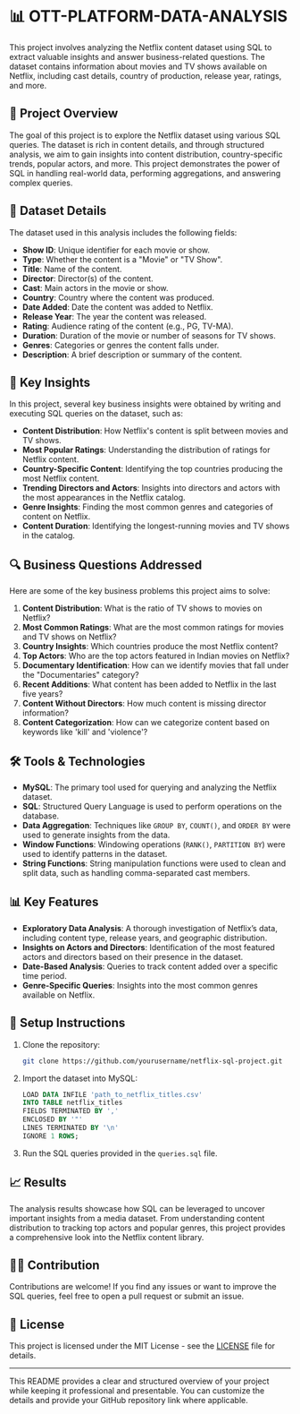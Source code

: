 # 📊 OTT-PLATFORM-DATA-ANALYSIS

This project involves analyzing the Netflix content dataset using SQL to extract valuable insights and answer business-related questions. The dataset contains information about movies and TV shows available on Netflix, including cast details, country of production, release year, ratings, and more.

## 🚀 Project Overview

The goal of this project is to explore the Netflix dataset using various SQL queries. The dataset is rich in content details, and through structured analysis, we aim to gain insights into content distribution, country-specific trends, popular actors, and more. This project demonstrates the power of SQL in handling real-world data, performing aggregations, and answering complex queries.

## 📁 Dataset Details

The dataset used in this analysis includes the following fields:
- **Show ID**: Unique identifier for each movie or show.
- **Type**: Whether the content is a "Movie" or "TV Show".
- **Title**: Name of the content.
- **Director**: Director(s) of the content.
- **Cast**: Main actors in the movie or show.
- **Country**: Country where the content was produced.
- **Date Added**: Date the content was added to Netflix.
- **Release Year**: The year the content was released.
- **Rating**: Audience rating of the content (e.g., PG, TV-MA).
- **Duration**: Duration of the movie or number of seasons for TV shows.
- **Genres**: Categories or genres the content falls under.
- **Description**: A brief description or summary of the content.

## 📝 Key Insights

In this project, several key business insights were obtained by writing and executing SQL queries on the dataset, such as:

- **Content Distribution**: How Netflix's content is split between movies and TV shows.
- **Most Popular Ratings**: Understanding the distribution of ratings for Netflix content.
- **Country-Specific Content**: Identifying the top countries producing the most Netflix content.
- **Trending Directors and Actors**: Insights into directors and actors with the most appearances in the Netflix catalog.
- **Genre Insights**: Finding the most common genres and categories of content on Netflix.
- **Content Duration**: Identifying the longest-running movies and TV shows in the catalog.

## 🔍 Business Questions Addressed

Here are some of the key business problems this project aims to solve:

1. **Content Distribution**: What is the ratio of TV shows to movies on Netflix?
2. **Most Common Ratings**: What are the most common ratings for movies and TV shows on Netflix?
3. **Country Insights**: Which countries produce the most Netflix content?
4. **Top Actors**: Who are the top actors featured in Indian movies on Netflix?
5. **Documentary Identification**: How can we identify movies that fall under the "Documentaries" category?
6. **Recent Additions**: What content has been added to Netflix in the last five years?
7. **Content Without Directors**: How much content is missing director information?
8. **Content Categorization**: How can we categorize content based on keywords like 'kill' and 'violence'?

## 🛠️ Tools & Technologies

- **MySQL**: The primary tool used for querying and analyzing the Netflix dataset.
- **SQL**: Structured Query Language is used to perform operations on the database.
- **Data Aggregation**: Techniques like `GROUP BY`, `COUNT()`, and `ORDER BY` were used to generate insights from the data.
- **Window Functions**: Windowing operations (`RANK()`, `PARTITION BY`) were used to identify patterns in the dataset.
- **String Functions**: String manipulation functions were used to clean and split data, such as handling comma-separated cast members.

## 📊 Key Features

- **Exploratory Data Analysis**: A thorough investigation of Netflix’s data, including content type, release years, and geographic distribution.
- **Insights on Actors and Directors**: Identification of the most featured actors and directors based on their presence in the dataset.
- **Date-Based Analysis**: Queries to track content added over a specific time period.
- **Genre-Specific Queries**: Insights into the most common genres available on Netflix.

## 🔧 Setup Instructions

1. Clone the repository:
   ```bash
   git clone https://github.com/yourusername/netflix-sql-project.git
   ```
2. Import the dataset into MySQL:
   ```sql
   LOAD DATA INFILE 'path_to_netflix_titles.csv'
   INTO TABLE netflix_titles
   FIELDS TERMINATED BY ',' 
   ENCLOSED BY '"'
   LINES TERMINATED BY '\n'
   IGNORE 1 ROWS;
   ```

3. Run the SQL queries provided in the `queries.sql` file.

## 📈 Results

The analysis results showcase how SQL can be leveraged to uncover important insights from a media dataset. From understanding content distribution to tracking top actors and popular genres, this project provides a comprehensive look into the Netflix content library.

## 🧑‍💻 Contribution

Contributions are welcome! If you find any issues or want to improve the SQL queries, feel free to open a pull request or submit an issue.

## 📜 License

This project is licensed under the MIT License - see the [LICENSE](LICENSE) file for details.

---

This README provides a clear and structured overview of your project while keeping it professional and presentable. You can customize the details and provide your GitHub repository link where applicable.

